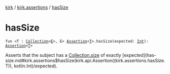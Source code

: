[kirk](../index.md) / [kirk.assertions](index.md) / [hasSize](./has-size.md)

# hasSize

`fun <T : `[`Collection`](https://kotlinlang.org/api/latest/jvm/stdlib/kotlin.collections/-collection/index.html)`<`[`E`](has-size.md#E)`>, E> `[`Assertion`](../kirk.api/-assertion/index.md)`<`[`T`](has-size.md#T)`>.hasSize(expected: `[`Int`](https://kotlinlang.org/api/latest/jvm/stdlib/kotlin/-int/index.html)`): `[`Assertion`](../kirk.api/-assertion/index.md)`<`[`T`](has-size.md#T)`>`

Asserts that the subject has a [Collection.size](https://kotlinlang.org/api/latest/jvm/stdlib/kotlin.collections/-collection/size.html) of exactly [expected](has-size.md#kirk.assertions$hasSize(kirk.api.Assertion((kirk.assertions.hasSize.T)), kotlin.Int)/expected).

